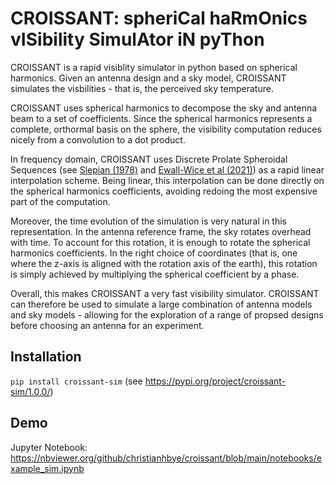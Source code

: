 # CROISSANT: spheriCal haRmOnics vISibility SimulAtor iN pyThon

CROISSANT is a rapid visiblity simulator in python based on spherical harmonics. Given an antenna design and a sky model, CROISSANT simulates the visbilities - that is, the perceived sky temperature.

CROISSANT uses spherical harmonics to decompose the sky and antenna beam to a set of coefficients. Since the spherical harmonics represents a complete, orthormal basis on the sphere, the visibility computation reduces nicely from a convolution to a dot product.

In frequency domain, CROISSANT uses Discrete Prolate Spheroidal Sequences (see [Slepian (1978)](https://ui.adsabs.harvard.edu/abs/1978ATTTJ..57.1371S/abstract) and [Ewall-Wice et al (2021)](https://ui.adsabs.harvard.edu/abs/2021MNRAS.500.5195E/abstract)) as a rapid linear interpolation scheme. Being linear, this interpolation can be done directly on the spherical harmonics coefficients, avoiding redoing the most expensive part of the computation.

Moreover, the time evolution of the simulation is very natural in this representation. In the antenna reference frame, the sky rotates overhead with time. To account for this rotation, it is enough to rotate the spherical harmonics coefficients. In the right choice of coordinates (that is, one where the z-axis is aligned with the rotation axis of the earth), this rotation is simply achieved by multiplying the spherical coefficient by a phase.

Overall, this makes CROISSANT a very fast visibility simulator. CROISSANT can therefore be used to simulate a large combination of antenna models and sky models - allowing for the exploration of a range of propsed designs before choosing an antenna for an experiment.

## Installation
`pip install croissant-sim` (see https://pypi.org/project/croissant-sim/1.0.0/)

## Demo
Jupyter Notebook: https://nbviewer.org/github/christianhbye/croissant/blob/main/notebooks/example_sim.ipynb
